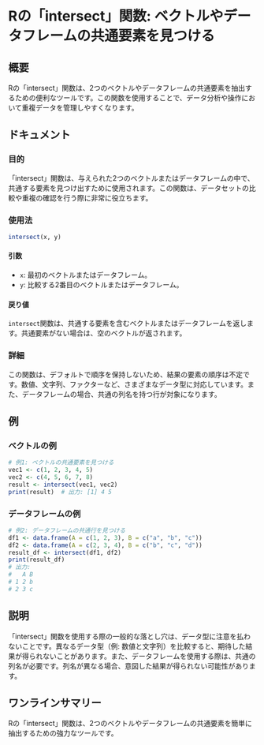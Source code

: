 <!--
Meta Description: # Rの「intersect」関数: ベクトルやデータフレームの共通要素を見つける ## 概要 Rの「intersect」関数は、2つのベクトルやデータフレームの共通要素を抽出するための便利なツールです。この関数を使用することで、データ分析や操作において重複データを管理しやすくなります。 ## ドキ...
Meta Keywords: intersect, 関数は, この関数は, vec1, vec2
-->

# Rの「intersect」関数: ベクトルやデータフレームの共通要素を見つける

## 概要
Rの「intersect」関数は、2つのベクトルやデータフレームの共通要素を抽出するための便利なツールです。この関数を使用することで、データ分析や操作において重複データを管理しやすくなります。

## ドキュメント
### 目的
「intersect」関数は、与えられた2つのベクトルまたはデータフレームの中で、共通する要素を見つけ出すために使用されます。この関数は、データセットの比較や重複の確認を行う際に非常に役立ちます。

### 使用法
```R
intersect(x, y)
```

#### 引数
- `x`: 最初のベクトルまたはデータフレーム。
- `y`: 比較する2番目のベクトルまたはデータフレーム。

#### 戻り値
`intersect`関数は、共通する要素を含むベクトルまたはデータフレームを返します。共通要素がない場合は、空のベクトルが返されます。

### 詳細
この関数は、デフォルトで順序を保持しないため、結果の要素の順序は不定です。数値、文字列、ファクターなど、さまざまなデータ型に対応しています。また、データフレームの場合、共通の列名を持つ行が対象になります。

## 例
### ベクトルの例
```R
# 例1: ベクトルの共通要素を見つける
vec1 <- c(1, 2, 3, 4, 5)
vec2 <- c(4, 5, 6, 7, 8)
result <- intersect(vec1, vec2)
print(result)  # 出力: [1] 4 5
```

### データフレームの例
```R
# 例2: データフレームの共通行を見つける
df1 <- data.frame(A = c(1, 2, 3), B = c("a", "b", "c"))
df2 <- data.frame(A = c(2, 3, 4), B = c("b", "c", "d"))
result_df <- intersect(df1, df2)
print(result_df)  
# 出力:
#   A B
# 1 2 b
# 2 3 c
```

## 説明
「intersect」関数を使用する際の一般的な落とし穴は、データ型に注意を払わないことです。異なるデータ型（例: 数値と文字列）を比較すると、期待した結果が得られないことがあります。また、データフレームを使用する際は、共通の列名が必要です。列名が異なる場合、意図した結果が得られない可能性があります。

## ワンラインサマリー
Rの「intersect」関数は、2つのベクトルやデータフレームの共通要素を簡単に抽出するための強力なツールです。
